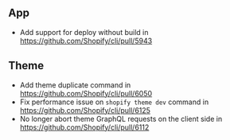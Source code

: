 ## App
- Add support for deploy without build in https://github.com/Shopify/cli/pull/5943

## Theme
- Add theme duplicate command in https://github.com/Shopify/cli/pull/6050
- Fix performance issue on `shopify theme dev` command in https://github.com/Shopify/cli/pull/6125
- No longer abort theme GraphQL requests on the client side in https://github.com/Shopify/cli/pull/6112
